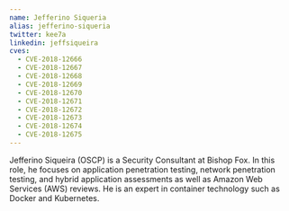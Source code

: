 ```yaml
---
name: Jefferino Siqueria
alias: jefferino-siqueria
twitter: kee7a
linkedin: jeffsiqueira
cves:
  - CVE-2018-12666
  - CVE-2018-12667
  - CVE-2018-12668
  - CVE-2018-12669
  - CVE-2018-12670
  - CVE-2018-12671
  - CVE-2018-12672
  - CVE-2018-12673
  - CVE-2018-12674
  - CVE-2018-12675
---
```

Jefferino Siqueira (OSCP) is a Security Consultant at Bishop Fox. In this role, he focuses on application penetration testing, network penetration testing, and hybrid application assessments as well as Amazon Web Services (AWS) reviews. He is an expert in container technology such as Docker and Kubernetes.
